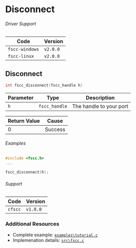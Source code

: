 # Disconnect


###### Driver Support
| Code           | Version
| -------------- | --------
| `fscc-windows` | `v2.0.0` 
| `fscc-linux`   | `v2.0.0` 


## Disconnect
```c
int fscc_disconnect(fscc_handle h)
```

| Parameter     | Type         | Description
| ------------ | ------------- | -----------------------
| `h`          | `fscc_handle` | The handle to your port

| Return Value | Cause
| ------------ | ------------------------------------------------------------------
| 0            | Success

###### Examples
```c
#include <fscc.h>
...

fscc_disconnect(h);
```

###### Support
| Code           | Version
| -------------- | --------
| `cfscc`        | `v1.0.0`


### Additional Resources
- Complete example: [`examples\tutorial.c`](https://github.com/commtech/cfscc/blob/master/examples/tutorial/tutorial.c)
- Implemenation details: [`src\fscc.c`](https://github.com/commtech/cfscc/blob/master/src/fscc.c)
